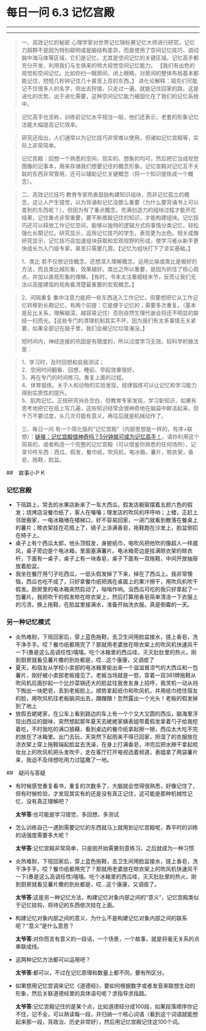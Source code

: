 # 每日一问 6.3 记忆宫殿
---
<!-- toc -->
---

>一、高效记忆的秘密
心理学家对世界记忆锦标赛记忆大师进行研究，记忆力超群不是因为特别聪明或是脑结构差异，而是使用了空间记忆技巧，调动脑中海马体等区域，它们是记忆，尤其是空间记忆的关键区域。记忆高手都充分开发、利用我们与生俱来的特大视觉空间记忆能力。
【我们有出色的视觉和空间记忆。比如你扫一眼房间，闭上眼睛，对房间的整体布局基本都能记住，短短几秒钟记住几十甚至上百的东西。】
进化论解释：祖先们可能记不住很多人的名字，但出去狩猎，只走过一遍，就能记住回家的路。这是进化的优势。出于进化需要，这种空间记忆能力被固化在了我们的记忆系统中。

>记忆高手也坚称，训练前记忆水平相当一般，他们还表示，老套的形象记忆法能大幅提高记忆效率。

>研究还指出，人们通常以为记忆技巧非常难以使用，但诸如记忆宫殿等，实际上非常简单。

>记忆宫殿：回想一个熟悉的空间，现实的、想象的均可，然后把它当成视觉图像的记事本，用来存储我们想要记住的概念形象。记忆宫殿对记忆互不关联的东西非常管用，还可以辅助记忆关键概念（将一个知识提炼成一个概念）。

>二、高效记忆技巧
教育专家热衷鼓励构建知识组块，而非记忆孤立的概念，这让人产生错觉，以为背诵和记忆没那么重要（为什么要背诵书上可以查到的东西呢？），但因为有了重点概念，充满创造力的组块过程才能开花结果，记住重点非常重要，要不断推敲记住的知识，才能构建组块。记忆技巧还可以释放工作记忆空间，能够以独特的逻辑方式将事情分类记忆，轻松强化长期记忆。研究显示，运用记忆技巧的学生，表现更为出色。相关成像研究显示，记忆技巧会加速组块获取和宏观视野的形成，使学习者从新手更快成长为入门级专家，甚至只需要几周。【记忆为组块打下了坚实基础。】

>1、类比
若不仅想记住概念，还想深入理解概念，运用比喻或类比是极好的方法，而且类比越形象，效果越好。类比之所以重要，是因为抓住了核心观点，并加以直观形象的理解。【有时，书本太注重细枝末节，反而让我们无法以高屋建瓴的视角看清楚最重要的宏观概念。】

>2、间隔重复
集中注意力能把一些东西送入工作记忆，但要想把它从工作记忆转移到长期记忆，有两个前提：它是便于记忆的；需要多次重复。（基本是反比关系，理解越深，越容易记住）否则自然生理代谢会将还不明显的联结一扫而光。【这些专门的清理机制其实不坏，因为我们有太多事情无关紧要，如果全部记在脑子里，我们会被记忆垃圾淹没。】

>短时间内，神经连接的巩固是有限度的，所以过度学习无效。较科学的做法是：

>1、学习时，及时回想和自我测试；  
2、空闲时间翻看、回想，睡前、早起效果很好。  
3、再在专门的时间练习。重复上面的过程。  
4、体育锻炼。关于人和动物的实验发现，规律锻炼可以让记忆和学习能力得到实质性的提升。  
5、肌肉记忆。正规研究尚处空白，但教育专家发现，学习新知识，如果有思考地把它在纸上写几遍，这些知识经常会很神奇地在脑袋中鲜活起来。但千万不要过度，头几次可能有意义，再往后就是机械动作了。

>三、每日一问
有一个简化版的“记忆宫殿”（内部思想是一样的，有序+联想）：[链接：记忆宫殿很神奇吗？5分钟就可成为记忆高手！](https://mp.weixin.qq.com/s?__biz=MzI2NzM4NDgyNQ==&mid=2247483765&idx=1&sn=2c8c618ac65277b695fb170176e8e965&chksm=eafee3e3dd896af573b834c5ea027775732651527ea42b2d2dd52137f9ecec85834b24e38349#rd)，请你利用这个简易的，或者构造一个完整的记忆宫殿（可以借鉴你熟悉的任何场所），记录10件东西：西瓜，假发，餐巾纸，吹风机，电冰箱，薯片，晾衣架，香皂，拖鞋，脸盆。

##　故事小ＰＫ
### 记忆宫殿
 - 下班路上，常去的水果店新来了一车大西瓜，假发店橱窗摆着五颜六色的假发；烧烤店没餐巾纸了，客人在嚷嚷；理发店的吹风机呼呼响；上楼，正赶上邻居搬家，一电冰箱堵在楼梯口，好不容易回家，一进门就看到散落在餐桌上的薯片；晾衣架挂在花瓶上了，镜子上涂满香皂，拖鞋跑在沙发上，脸盆倒扣在椅子上。
 - 桌子上有个西瓜太郎，他头顶假发，身披纸巾，电吹风把他吹的像超人一样威风，桌子旁边是个电冰箱，里面塞满薯片。电冰箱旁边是挂满晾衣架的晾衣杆，下面有一桌子，桌子上有一块香皂，桌子下面有一双拖鞋，中间开放抽屉放着脸盆。
 - 我坐在餐厅用勺子吃西瓜，一低头假发掉了下来，掉在了西瓜上。我非常懊恼，西瓜也吃不成了，只好拿餐巾纸把溅在桌面上的果汁擦干，用吹风机吹干假发。厨房里的电冰箱突然启动了，嗡嗡作响。没西瓜可吃的我只好拿起了一包薯片。我把吹干的假发晾在晾衣架上，然后打算用香皂简单清洁一下衣服上的污渍，换上拖鞋，在脸盆里接满水，准备开始洗衣服。真是倒霉的一天。

### 另一种记忆模式
- 炎热难耐，下班回家后，穿上蓝色拖鞋，去卫生间用脸盆接水，搓上香皂，洗干净手手。哎？餐巾纸都用完了？那就用老婆放在晾衣架上的吹风机快速风干一下(奏是这么高调任性)嘻嘻。吃个冰箱里的西瓜哇，灭灭肚肚里的热火，刚到厨房就看见薯片撒的到处都是，哎…这个康康，又调皮了
- 夏天，和宿友从学校小卖部的电冰箱里偷出来一个滋滋冒凉气的大西瓜和一包薯片，刚好被小卖部老板撞见了。老板当场就是一怒，穿着一双361牌拖鞋从吹风机后面抄起一个比炒菜锅还大的脸盆往我舍友身上招呼，我灵机一动从裆下掏出一块肥皂，丢到老板脸上。顺势拿起纸巾和吹风机，并用纸巾捂住宿友的脸，用吹风机往老板脑洞出去，蹭蹭蹭！忽然露出一个光头！老板的假发掉到了地上
- 放假去姥姥家，在公车上看到路边的车上有一个个又大又圆的西瓜，脑海里浮现出西瓜的甜味，突然想起那年夏天去姥姥家姨表姐带着假发拿着勺子给我挖着吃，不时我吃的满口狼藉，看到桌边的餐巾纸拿起擦一擦，西瓜太大吃不完的放在了冰箱里。出门去玩，天突然下起雨来不得已回家，把湿了的衣服放在凉衣架上穿上拖鞋端起脸盆去洗澡，在身上打满香皂，冲完后把水擦干拿起梳妆台上的吹风机把头发吹干，走在客厅打开电视选着频道，表姐拿了两袋薯片来，我迫不及待想吃用力过猛撒了一地。

##　疑问与答疑
- 有时候感觉重复看书，重复的次数多了，大脑就会觉得很熟悉，好像记住了，但有时候检验，才发现其实有的还是没有真正记住，这可能是那种机械性记忆，没有真正理解吧？  

  **太爷答**:也可能是学习错觉，多回想，多测试
- 怎么训练自己一遇到需要记忆的东西就马上就用到记忆宫殿呢，靠平时的训练的话强度需要多大呢？

  **太爷答**:记忆宫殿非常简单，只是刚开始需要刻意练习，之后就成为一种习惯
- 炎热难耐，下班回家后，穿上蓝色拖鞋，去卫生间用脸盆接水，搓上香皂，洗干净手手。哎？餐巾纸都用完了？那就用老婆放在晾衣架上的吹风机快速风干一下(奏是这么高调任性)嘻嘻。吃个冰箱里的西瓜哇，灭灭肚肚里的热火，刚到厨房就看见薯片撒的到处都是，哎…这个康康，又调皮了。  

  **太爷答**:这是另一种记忆方法，构建记忆对象内部之间的“意义”，记忆宫殿类似于记忆挂钩，将待记的东西依次挂在上面。
- 构建记忆对象内部之间的意义，为什么不是构建记忆对象内部之间的联系呢？“意义”是什么意思？

  **太爷答**:对你而言有意义的一段话，一个场景，一个故事，就是将毫无关系的点串联成线。
- 这两种记忆方法都可以运用吧？

  **太爷答**:都可以，不过在记忆原理和数量上都不同，要有所区分。
- 如果想用记忆宫调来记忆《道德经》，要如何根据数字或者发音来联想生动的形象，然后关联道德经里的具体语句呢？求指导求指路。

  **太爷答**:记忆宫殿记住的是某个点，比如道德经分成100段，如果段落顺序你记不住，记不全，可以熟读每一段，并归纳一个核心词语（看到这个词语就能想起来那一段，背政治、历史非常好），然后用记忆宫殿记住这100个词。
   